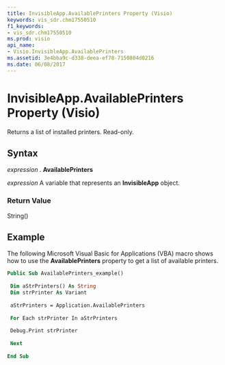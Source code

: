 ```yaml
---
title: InvisibleApp.AvailablePrinters Property (Visio)
keywords: vis_sdr.chm17550510
f1_keywords:
- vis_sdr.chm17550510
ms.prod: visio
api_name:
- Visio.InvisibleApp.AvailablePrinters
ms.assetid: 3e4bba9c-d338-deea-ef78-7150804d0216
ms.date: 06/08/2017
---
```



# InvisibleApp.AvailablePrinters Property (Visio)

Returns a list of installed printers. Read-only.


## Syntax

 _expression_ . **AvailablePrinters**

 _expression_ A variable that represents an **InvisibleApp** object.


### Return Value

String()


## Example

The following Microsoft Visual Basic for Applications (VBA) macro shows how to use the **AvailablePrinters** property to get a list of available printers.


```vb
Public Sub AvailablePrinters_example() 
 
 Dim aStrPrinters() As String 
 Dim strPrinter As Variant 
 
 aStrPrinters = Application.AvailablePrinters 
 
 For Each strPrinter In aStrPrinters 
 
 Debug.Print strPrinter 
 
 Next 
 
End Sub
```


